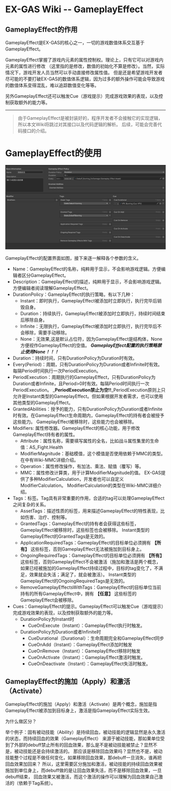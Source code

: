 # EX-GAS Wiki -- GameplayEffect
## GameplayEffect的作用
GameplayEffect是EX-GAS的核心之一，一切的游戏数值体系交互基于GameplayEffect。

GameplayEffect掌握了游戏内元素的属性控制权。理论上，只有它可以对游戏内元素的属性进行修改
（这里指的是修改，数值的初始化不算是修改）。当然，实际情况下，游戏开发人员当然可以手动直接修改属性值。
但是还是希望游戏开发者尽可能的不要打破EX-GAS的数值体系逻辑，因为过多的额外操作可能会导致游戏的数值体系变得混乱，难以追踪数值变化等等。

另外GameplayEffect还可以触发Cue（游戏提示）完成游戏效果的表现，以及控制获取额外的能力等。

---
> 由于GameplayEffect是被封装好的，程序开发者不会接触它的实现逻辑，所以本文Wiki将跳过对其接口以及代码逻辑的解析。
> 后续，可能会完善代码接口的介绍。

# GameplayEffect的使用
![gameplayeffect_editor_durational.png](Image%2Fgameplayeffect_editor_durational.png)

GameplayEffect的配置界面如图，接下来逐一解释各个参数的含义。
- Name：GameplayEffect的名称，纯粹用于显示，不会影响游戏逻辑。方便编辑者区分GameplayEffect。
- Description：GameplayEffect的描述，纯粹用于显示，不会影响游戏逻辑。方便编辑者阅读理解GameplayEffect。
- DurationPolicy：GameplayEffect的执行策略，有以下几种：
  - Instant：即时执行，GameplayEffect被添加时立即执行，执行完毕后销毁自身。
  - Duration：持续执行，GameplayEffect被添加时立即执行，持续时间结束后移除自身。
  - Infinite：无限执行，GameplayEffect被添加时立即执行，执行完毕后不会移除，需要手动移除。
  - None：无效果,这是默认占位符，因为GameplayEffect是结构体，None方便视作GameplayEffect的空值。
    _**GameplayEffect配置的执行策略禁止使用None！！！**_
- Duration：持续时间，只有DurationPolicy为Duration时有效。
- Every(Period)：周期，只有DurationPolicy为Duration或者Infinite时有效。每隔Period时间执行一次PeriodExecution。
- PeriodExecution：周期执行的GameplayEffect，只有DurationPolicy为Duration或者Infinite，且Period>0时有效。每隔Period时间执行一次PeriodExecution。
  _**PeriodExecution禁止为空!!**_PeriodExecution原则上只允许是Instant类型的GameplayEffect。但如果根据开发者需求，也可以使用其他类型的GameplayEffect。
- GrantedAbilities：授予的能力，只有DurationPolicy为Duration或者Infinite时有效。在GameplayEffect生命周期内，GameplayEffect的持有者会被授予这些能力。
  GameplayEffect被移除时，这些能力也会被移除。
- Modifiers: 属性修改器。GameplayEffect的核心功能，用于修改GameplayEffect持有者的属性。
  - Attribute：属性名称，需要填写属性的全名，比如战斗属性集里的生命值：AS_Fight.Health
  - ModifierMagnitude：基础模值，这个模值是否使用依赖于MMC的类型。在中有Wiki-MMC详细介绍。
  - Operation：属性修改操作，有加法、乘法、赋值（覆写）等。
  - MMC：属性修改计算类，用于计算ModifierMagnitude的值。
    EX-GAS提供了多种ModifierCalculation，开发者也可以自定义ModifierCalculation。
    ModifierCalculation的类型在Wiki-MMC详细介绍。
- Tags：标签。Tag具有非常重要的作用，合适的tag可以处理GameplayEffect之间复杂的关系。
  - AssetTags：描述性质的标签，用来描述GameplayEffect的特性表现，比如伤害、治疗、控制等。
  - GrantedTags：GameplayEffect的持有者会获得这些标签，GameplayEffect被移除时，这些标签也会被移除。
    Instant类型的GameplayEffect的GrantedTags是无效的。
  - ApplicationRequiredTags：GameplayEffect的目标单位必须拥有 **【所有】** 这些标签，否则GameplayEffect无法被施加到目标身上。
  - OngoingRequiredTags：GameplayEffect的目标单位必须拥有 **【所有】** 这些标签，否则GameplayEffect不会被激活（施加和激活是两个概念，
    如果已经被施加的GameplayEffect持续过程中，目标的tag变化了，不满足，效果就会失活；满足了，就会被激活）。
    Instant类型的GameplayEffect的OngoingRequiredTags是无效的。
  - RemoveGameplayEffectsWithTags：GameplayEffect的目标单位当前持有的所有GameplayEffect中，拥有 **【任意】** 这些标签的GameplayEffect会被移除。
- Cues：GameplayEffect的提示。GameplayEffect可以触发Cue（游戏提示）完成游戏效果的表现，以及控制获取额外的能力等。
  - DurationPolicy为Instant时
    - CueOnExecute（Instant）：GameplayEffect执行时触发。
  - DurationPolicy为Duration或者Infinite时
    - CueDurational（Durational）：生命周期完全和GameplayEffect同步
    - CueOnAdd（Instant）：GameplayEffect添加时触发
    - CueOnRemove（Instant）：GameplayEffect移除时触发
    - CueOnActivate（Instant）：GameplayEffect激活时触发。
    - CueOnDeactivate（Instant）：GameplayEffect失活时触发。

## GameplayEffect的施加（Apply）和激活（Activate）
GameplayEffect的施加（Apply）和激活（Activate）是两个概念，施加是指GameplayEffect被添加到目标身上，激活是指GameplayEffect实际生效。

为什么做区分？

举个例子：固有被动技能（Ability）是持续回血，被动技能的逻辑显然是永久激活的状态，而持续回血的效果（GameplayEffect）
来源于被动技能，那如果单位受到了外部的debuff禁止所有的回血效果，那么是不是被动技能被禁止？显然不是，被动技能还是会持续激活的。
那应该是移除回血效果吗？显然也不是，被动技能整个过程是不做任何变化，如果移除回血效果，那debuff一旦消失，谁再把回血效果加回来？
所以，这里需要区分施加和激活，被动技能的持续回血效果被施加到单位身上，而debuff做的是让回血效果失活，而不是移除回血效果，一旦debuff结束，
回血效果又被激活，而这个激活的操作可以理解为回血效果自己激活的（依赖于Tag系统）。